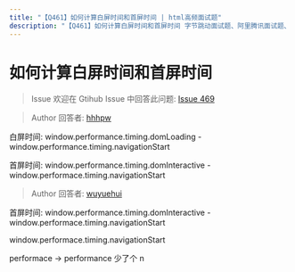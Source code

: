 ```yaml
---
title: "【Q461】如何计算白屏时间和首屏时间 | html高频面试题"
description: "【Q461】如何计算白屏时间和首屏时间 字节跳动面试题、阿里腾讯面试题、美团小米面试题。"
---
```


# 如何计算白屏时间和首屏时间

> Issue
> 欢迎在 Gtihub Issue 中回答此问题: [Issue 469](https://github.com/shfshanyue/Daily-Question/issues/469)

> Author
> 回答者: [hhhpw](https://github.com/hhhpw)

白屏时间: window.performance.timing.domLoading - window.performance.timing.navigationStart

首屏时间: window.performance.timing.domInteractive - window.performace.timing.navigationStart

> Author
> 回答者: [wuyuehui](https://github.com/wuyuehui)

首屏时间: window.performance.timing.domInteractive - window.performace.timing.navigationStart

window.performace.timing.navigationStart

performace -> performance 少了个 n
